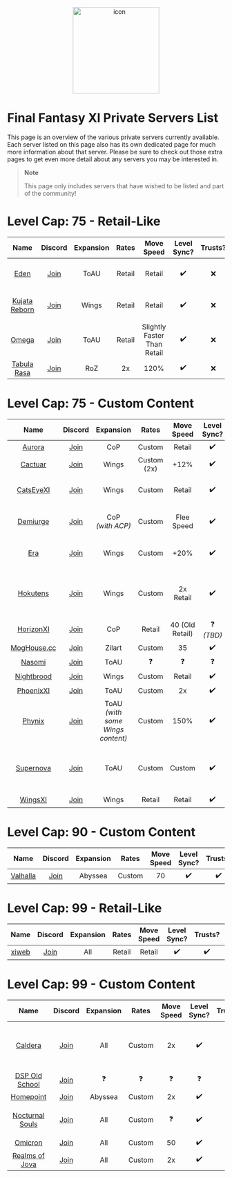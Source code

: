 <div align="center">
    <img width="200" src="https://github.com/XiPrivateServers/Servers/raw/main/repo/icon.png" alt="icon">
    </br>
</div>

# Final Fantasy XI Private Servers List

This page is an overview of the various private servers currently available. Each server listed on this page also has its own dedicated page for much more information about that server. Please be sure to check out those extra pages to get even more detail about any servers you may be interested in.

> **Note**
> 
> This page only includes servers that have wished to be listed and part of the community!

# Level Cap: 75 - Retail-Like

| Name | Discord | Expansion | Rates | Move Speed | Level Sync? | Trusts? | Dual-Boxing? | Full Info |
| :---: | :---: | :---: | :---: | :---: | :---: | :---: | :---: | :---: |
| [Eden](https://edenxi.com/) | [Join](https://discord.gg/S3EAWr2Jec) | ToAU | Retail | Retail | :heavy_check_mark: | :x: | :heavy_check_mark:<br>_(2 active, 1 bazaar/mule)_ | [Link](/servers/75_retail/eden.md) |
| [Kujata Reborn](https://kujatareborn.com/) | [Join](https://discord.gg/N2mf8KZ) | Wings | Retail | Retail | :heavy_check_mark: | :x: | :heavy_check_mark:<br>_(2 active, 1 bazaar/crafter/mule)_ | [Link](/servers/75_retail/kujata_reborn.md) |
| [Omega](https://ffxi.party/) | [Join](https://discord.gg/srNwwCs) | ToAU | Retail | Slightly Faster Than Retail | :heavy_check_mark: | :x: | :heavy_check_mark:<br>_(2 active)_ | [Link](/servers/75_retail/omega.md) |
| [Tabula Rasa](https://tabularasaxi.com/) | [Join](https://discord.gg/FJkrBrV7Cx) | RoZ | 2x | 120% | :heavy_check_mark: | :x: | :x: | [Link](/servers/75_retail/tabula_rasa.md) |

# Level Cap: 75 - Custom Content

| Name | Discord | Expansion | Rates | Move Speed | Level Sync? | Trusts? | Dual-Boxing? | Full Info |
| :---: | :---: | :---: | :---: | :---: | :---: | :---: | :---: | :---: |
| [Aurora](http://aurorahcs.com/) | [Join](https://discord.gg/HYtX3Re) | CoP | Custom | Retail | :heavy_check_mark: | :x: | :x: | [Link](/servers/75_custom/aurora.md) |
| [Cactuar](https://www.discord.gg/DP59SmXN7v) | [Join](https://www.discord.gg/DP59SmXN7v) | Wings | Custom (2x) | +12% | :heavy_check_mark: | :x: | :x: | [Link](/servers/75_custom/cactuar.md) |
| [CatsEyeXI](https://catseyexi.com/) | [Join](https://discord.gg/catseyexi) | Wings | Custom | Retail | :heavy_check_mark: | :heavy_check_mark: | :heavy_check_mark:<br>_(2 active)_ | [Link](/servers/75_custom/catseyexi.md) |
| [Demiurge](http://www.demiurge.pw) | [Join](https://discord.gg/SSU3HMq) | CoP<br>_(with ACP)_ | Custom | Flee Speed | :heavy_check_mark: | :x: | :heavy_check_mark:<br>_(3 active)_ | [Link](/servers/75_custom/demiurge.md) |
| [Era](https://ffera.com/) | [Join](https://discord.gg/v2T95kq) | Wings | Custom | +20% | :heavy_check_mark: | :x: | :heavy_check_mark: <br>_(3 active)_ | [Link](/servers/75_custom/era.md) |
| [Hokutens](https://hokutens.fandom.com/wiki/Hokutens_Ultimate_Wiki) | [Join](https://discord.gg/uJsf4N8) | Wings | Custom | 2x Retail | :heavy_check_mark: | :x: | :heavy_check_mark:<br>_(2 active, with rules)_ | [Link](/servers/75_custom/hokutens.md) |
| [HorizonXI](https://horizonxi.com/) | [Join](https://discord.gg/horizonxi) | CoP | Retail | 40 (Old Retail) | :question: _(TBD)_ | :x: | :x: | [Link](/servers/75_custom/horizonxi.md) |
| [MogHouse.cc](https://www.moghouse.cc) | [Join](https://discord.gg/3ZfEJrp56X) | Zilart | Custom | 35 | :heavy_check_mark: | :x: | :heavy_check_mark: | [Link](/servers/99_custom/moghouse.md) |
| [Nasomi](https://na.nasomi.com/) | [Join](https://na.nasomi.com/chat/) | ToAU | :question: | :question: | :question: | :question: | :question: | [Link](/servers/75_custom/nasomi.md) |
| [Nightbrood](https://nightbrood.fandom.com/wiki/NIGHTBROOD_Wiki) | [Join](https://discord.gg/Z7VpPHGDQ3) | Wings | Custom | Retail | :heavy_check_mark: | :x: | :x: | [Link](/servers/75_custom/nightbrood.md) |
| [PhoenixXI](https://phoenixxi.online/) | [Join](https://discord.gg/26MJg5Hjv3) | ToAU | Custom | 2x | :heavy_check_mark: | :x: | :heavy_check_mark: | [Link](/servers/75_custom/phoenixxi.md) |
| [Phynix](https://phynix.fandom.com/wiki/PHYNIX_Wiki) | [Join](https://discord.gg/JBMeqdJ) | ToAU<br>_(with some Wings content)_ | Custom | 150% | :heavy_check_mark: | :x: | :heavy_check_mark:<br>_(2 active)_ | [Link](/servers/75_custom/phynix.md) |
| [Supernova](https://supernovaffxi.wordpress.com/) | [Join](https://discord.gg/QBBdfQh) | ToAU | Custom | Custom | :heavy_check_mark: | :x: | :heavy_check_mark:<br>_(6 active, with rules)_ | [Link](/servers/75_custom/supernova.md) |
| [WingsXI](https://wingsxi.com/wings/) | [Join](https://discord.gg/wNpVm35wbz) | Wings | Retail | Retail | :heavy_check_mark: | :x: | :x: | [Link](/servers/75_custom/wingsxi.md) |

# Level Cap: 90 - Custom Content

| Name | Discord | Expansion | Rates | Move Speed | Level Sync? | Trusts? | Dual-Boxing? | Full Info |
| :---: | :---: | :---: | :---: | :---: | :---: | :---: | :---: | :---: |
| [Valhalla](https://valhalla.group/) | [Join](https://discord.gg/enB8nh3FKp) | Abyssea | Custom | 70 | :heavy_check_mark: | :heavy_check_mark: | :heavy_check_mark: | [Link](/servers/90_custom/valhalla.md) |

# Level Cap: 99 - Retail-Like

| Name | Discord | Expansion | Rates | Move Speed | Level Sync? | Trusts? | Dual-Boxing? | Full Info |
| :---: | :---: | :---: | :---: | :---: | :---: | :---: | :---: | :---: |
| [xiweb](https://xiweb.catsangel.com/) | [Join](https://discord.gg/77j69vffNM) | All | Retail | Retail | :heavy_check_mark: | :heavy_check_mark: | :heavy_check_mark: | [Link](/servers/99_retail/xiweb.md) |

# Level Cap: 99 - Custom Content

| Name | Discord | Expansion | Rates | Move Speed | Level Sync? | Trusts? | Dual-Boxing? | Full Info |
| :---: | :---: | :---: | :---: | :---: | :---: | :---: | :---: | :---: |
| [Caldera](http://www.ffxi-caldera.net/wiki/index.php/Main_Page) | [Join](https://discord.gg/5X9ZFsn) | All | Custom | 2x | :heavy_check_mark: | :heavy_check_mark: | :heavy_check_mark:<br>_(3 active, 1 bazaar)_ | [Link](/servers/99_custom/caldera.md) |
| [DSP Old School](http://oldschool.dspt.info/) | [Join](https://discord.gg/7asbVtR) | :question: | :question: | :question: | :question: | :question: | :question: | [Link](/servers/99_custom/dsp_old_school.md) |
| [Homepoint](http://homepointxi.com/) | [Join](https://discord.gg/BahyXQj) | Abyssea | Custom | 2x | :heavy_check_mark: | :x: | :heavy_check_mark: | [Link](/servers/99_custom/homepoint.md) |
| [Nocturnal Souls](https://nocturnalsouls.net/) | [Join](https://discord.gg/swnTWUv) | All | Custom | :question: | :heavy_check_mark: | :question: | :heavy_check_mark:<br>_(3 active)_ | [Link](/servers/99_custom/nocturnal_souls.md) |
| [Omicron](https://omicronxi.fandom.com/) | [Join](https://discord.gg/QknwN8fXPf) | All | Custom | 50 | :heavy_check_mark: | :heavy_check_mark: | :question: | [Link](/servers/99_custom/omnicron.md) |
| [Realms of Jova](http://realmsofjova.net/) | [Join](https://discord.gg/CJyN4WC) | All | Custom | 2x | :heavy_check_mark: | :x: | :heavy_check_mark: | [Link](/servers/99_custom/realms_of_jova.md) |
